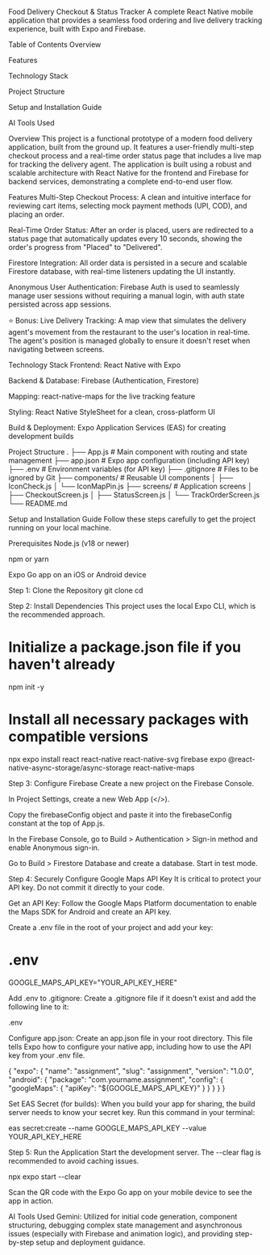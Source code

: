 Food Delivery Checkout & Status Tracker
A complete React Native mobile application that provides a seamless food ordering and live delivery tracking experience, built with Expo and Firebase.

Table of Contents
Overview

Features

Technology Stack

Project Structure

Setup and Installation Guide

AI Tools Used

Overview
This project is a functional prototype of a modern food delivery application, built from the ground up. It features a user-friendly multi-step checkout process and a real-time order status page that includes a live map for tracking the delivery agent. The application is built using a robust and scalable architecture with React Native for the frontend and Firebase for backend services, demonstrating a complete end-to-end user flow.

Features
Multi-Step Checkout Process: A clean and intuitive interface for reviewing cart items, selecting mock payment methods (UPI, COD), and placing an order.

Real-Time Order Status: After an order is placed, users are redirected to a status page that automatically updates every 10 seconds, showing the order's progress from "Placed" to "Delivered".

Firestore Integration: All order data is persisted in a secure and scalable Firestore database, with real-time listeners updating the UI instantly.

Anonymous User Authentication: Firebase Auth is used to seamlessly manage user sessions without requiring a manual login, with auth state persisted across app sessions.

⭐ Bonus: Live Delivery Tracking: A map view that simulates the delivery agent's movement from the restaurant to the user's location in real-time. The agent's position is managed globally to ensure it doesn't reset when navigating between screens.

Technology Stack
Frontend: React Native with Expo

Backend & Database: Firebase (Authentication, Firestore)

Mapping: react-native-maps for the live tracking feature

Styling: React Native StyleSheet for a clean, cross-platform UI

Build & Deployment: Expo Application Services (EAS) for creating development builds

Project Structure
.
├── App.js                 # Main component with routing and state management
├── app.json               # Expo app configuration (including API key)
├── .env                   # Environment variables (for API key)
├── .gitignore             # Files to be ignored by Git
├── components/              # Reusable UI components
│   ├── IconCheck.js
│   └── IconMapPin.js
├── screens/                 # Application screens
│   ├── CheckoutScreen.js
│   ├── StatusScreen.js
│   └── TrackOrderScreen.js
└── README.md

Setup and Installation Guide
Follow these steps carefully to get the project running on your local machine.

Prerequisites
Node.js (v18 or newer)

npm or yarn

Expo Go app on an iOS or Android device

Step 1: Clone the Repository
git clone <your-repository-url>
cd <repository-folder>

Step 2: Install Dependencies
This project uses the local Expo CLI, which is the recommended approach.

# Initialize a package.json file if you haven't already
npm init -y

# Install all necessary packages with compatible versions
npx expo install react react-native react-native-svg firebase expo @react-native-async-storage/async-storage react-native-maps

Step 3: Configure Firebase
Create a new project on the Firebase Console.

In Project Settings, create a new Web App (</>).

Copy the firebaseConfig object and paste it into the firebaseConfig constant at the top of App.js.

In the Firebase Console, go to Build > Authentication > Sign-in method and enable Anonymous sign-in.

Go to Build > Firestore Database and create a database. Start in test mode.

Step 4: Securely Configure Google Maps API Key
It is critical to protect your API key. Do not commit it directly to your code.

Get an API Key: Follow the Google Maps Platform documentation to enable the Maps SDK for Android and create an API key.

Create a .env file in the root of your project and add your key:

# .env
GOOGLE_MAPS_API_KEY="YOUR_API_KEY_HERE"

Add .env to .gitignore: Create a .gitignore file if it doesn't exist and add the following line to it:

.env

Configure app.json: Create an app.json file in your root directory. This file tells Expo how to configure your native app, including how to use the API key from your .env file.

{
  "expo": {
    "name": "assignment",
    "slug": "assignment",
    "version": "1.0.0",
    "android": {
      "package": "com.yourname.assignment",
      "config": {
        "googleMaps": {
          "apiKey": "${GOOGLE_MAPS_API_KEY}"
        }
      }
    }
  }
}

Set EAS Secret (for builds): When you build your app for sharing, the build server needs to know your secret key. Run this command in your terminal:

eas secret:create --name GOOGLE_MAPS_API_KEY --value YOUR_API_KEY_HERE

Step 5: Run the Application
Start the development server. The --clear flag is recommended to avoid caching issues.

npx expo start --clear

Scan the QR code with the Expo Go app on your mobile device to see the app in action.

AI Tools Used
Gemini: Utilized for initial code generation, component structuring, debugging complex state management and asynchronous issues (especially with Firebase and animation logic), and providing step-by-step setup and deployment guidance.
